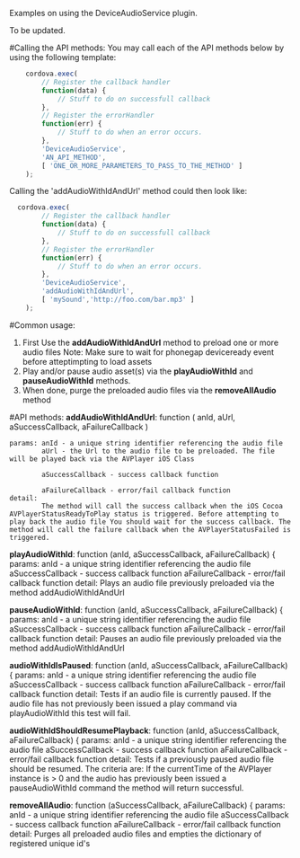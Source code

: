 
Examples on using the DeviceAudioService plugin.

To be updated.

#Calling the API methods:
You may call each of the API methods below by using the following template:
```Javascript
	cordova.exec(
		// Register the callback handler
		function(data) {
			// Stuff to do on successfull callback
		},
		// Register the errorHandler
		function(err) {
			// Stuff to do when an error occurs.
		},
		'DeviceAudioService',
		'AN_API_METHOD',
		[ 'ONE_OR_MORE_PARAMETERS_TO_PASS_TO_THE_METHOD' ]
	);
```

Calling the 'addAudioWithIdAndUrl' method could then look like:
```Javascript
  cordova.exec(
		// Register the callback handler
		function(data) {
			// Stuff to do on successfull callback
		},
		// Register the errorHandler
		function(err) {
			// Stuff to do when an error occurs.
		},
		'DeviceAudioService',
		'addAudioWithIdAndUrl',
		[ 'mySound','http://foo.com/bar.mp3' ]
	);
```

#Common usage:
1. First Use the **addAudioWithIdAndUrl** method to preload one or more audio files
   Note: Make sure to wait for phonegap deviceready event before atteptimpting to load assets
2. Play and/or pause audio asset(s) via the **playAudioWithId** and **pauseAudioWithId** methods. 
3. When done, purge the preloaded audio files via the **removeAllAudio** method

#API methods:
**addAudioWithIdAndUrl**: function ( anId, aUrl, aSuccessCallback, aFailureCallback )

	params: anId - a unique string identifier referencing the audio file
			aUrl - the Url to the audio file to be preloaded. The file will be played back via the AVPlayer iOS Class

			aSuccessCallback - success callback function

			aFailureCallback - error/fail callback function
	detail:	
			The method will call the success callback when the iOS Cocoa AVPlayerStatusReadyToPlay status is triggered. Before attempting to play back the audio file You should wait for the success callback. The method will call the failure callback when the AVPlayerStatusFailed is triggered.

**playAudioWithId**: function (anId, aSuccessCallback, aFailureCallback) {
	params: anId - a unique string identifier referencing the audio file
			aSuccessCallback - success callback function
			aFailureCallback - error/fail callback function
	detail:	
			Plays an audio file previously preloaded via the method addAudioWithIdAndUrl

**pauseAudioWithId**: function (anId, aSuccessCallback, aFailureCallback) {
	params: anId - a unique string identifier referencing the audio file
			aSuccessCallback - success callback function
			aFailureCallback - error/fail callback function
	detail:	
			Pauses an audio file previously preloaded via the method addAudioWithIdAndUrl

**audioWithIdIsPaused**: function (anId, aSuccessCallback, aFailureCallback) {
	params: anId - a unique string identifier referencing the audio file
			aSuccessCallback - success callback function
			aFailureCallback - error/fail callback function
	detail:	
			Tests if an audio file is currently paused. If the audio file has not previously been issued a play command via playAudioWithId this test will fail.

**audioWithIdShouldResumePlayback**: function (anId, aSuccessCallback, aFailureCallback) {
	params: anId - a unique string identifier referencing the audio file
			aSuccessCallback - success callback function
			aFailureCallback - error/fail callback function
	detail:	
			Tests if a previously paused audio file should be resumed. The criteria are: If the currentTime of the AVPlayer instance is > 0 and the audio has previously been issued a pauseAudioWithId command the method will return successful.

**removeAllAudio**: function (aSuccessCallback, aFailureCallback) {
	params: anId - a unique string identifier referencing the audio file
			aSuccessCallback - success callback function
			aFailureCallback - error/fail callback function
	detail:	
			Purges all preloaded audio files and empties the dictionary of registered unique id's

```javascript

```
